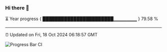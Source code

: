 ### Hi there 👋

⏳ Year progress { ███████████████████████▁▁▁▁▁▁▁ } 79.58 %

---

⏰ Updated on Fri, 18 Oct 2024 06:18:57 GMT

![Progress Bar CI](https://github.com/liununu/liununu/workflows/Progress%20Bar%20CI/badge.svg)
